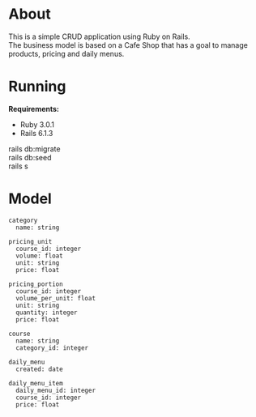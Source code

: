 # About
This is a simple CRUD application using Ruby on Rails.</br>
The business model is based on a Cafe Shop that has a goal to manage products, pricing and daily menus.

# Running

**Requirements:**
- Ruby 3.0.1
- Rails 6.1.3

rails db:migrate</br>
rails db:seed</br>
rails s

# Model
```
category
  name: string

pricing_unit
  course_id: integer
  volume: float
  unit: string
  price: float

pricing_portion
  course_id: integer
  volume_per_unit: float
  unit: string
  quantity: integer
  price: float

course
  name: string
  category_id: integer

daily_menu
  created: date

daily_menu_item
  daily_menu_id: integer
  course_id: integer
  price: float
```